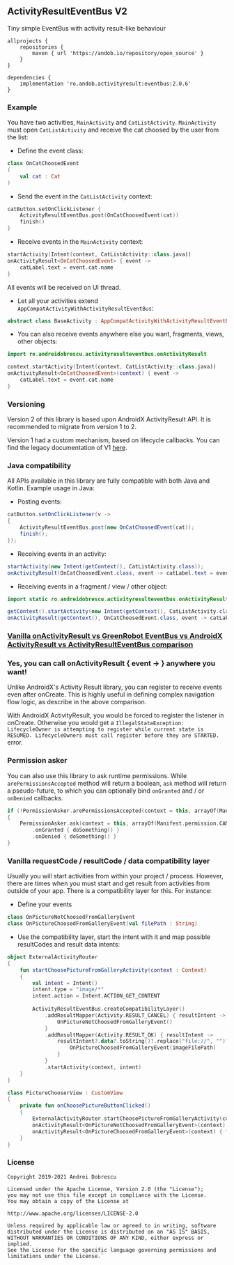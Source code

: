 ## ActivityResultEventBus V2

Tiny simple EventBus with activity result-like behaviour

```
allprojects {
    repositories {
        maven { url 'https://andob.io/repository/open_source' }
    }
}
```

```
dependencies {
    implementation 'ro.andob.activityresult:eventbus:2.0.6'
}
```

### Example

You have two activities, ``MainActivity`` and ``CatListActivity``. ``MainActivity`` must open ``CatListActivity`` and receive the cat choosed by the user from the list:

- Define the event class:

```kotlin
class OnCatChoosedEvent
(
    val cat : Cat
)
```

- Send the event in the ``CatListActivity`` context:

```kotlin
catButton.setOnClickListener {
    ActivityResultEventBus.post(OnCatChoosedEvent(cat))
    finish()
}
```

- Receive events in the ``MainActivity`` context:

```kotlin
startActivity(Intent(context, CatListActivity::class.java))
onActivityResult<OnCatChoosedEvent> { event ->
    catLabel.text = event.cat.name
}
```

All events will be received on UI thread.

- Let all your activities extend ``AppCompatActivityWithActivityResultEventBus``:

```kotlin
abstract class BaseActivity : AppCompatActivityWithActivityResultEventBus()
```

- You can also receive events anywhere else you want, fragments, views, other objects:

```kotlin
import ro.andreidobrescu.activityresulteventbus.onActivityResult

context.startActivity(Intent(context, CatListActivity::class.java))
onActivityResult<OnCatChoosedEvent>(context) { event ->
    catLabel.text = event.cat.name
}
```

### Versioning

Version 2 of this library is based upon AndroidX ActivityResult API. It is recommended to migrate from version 1 to 2.

Version 1 had a custom mechanism, based on lifecycle callbacks. You can find the legacy documentation of V1 [here](https://github.com/andob/ActivityResultEventBus/blob/master/README_OLD.md).

### Java compatibility

All APIs available in this library are fully compatible with both Java and Kotlin. Example usage in Java:

- Posting events:

```java
catButton.setOnClickListener(v ->
{
    ActivityResultEventBus.post(new OnCatChoosedEvent(cat));
    finish();
});
```

- Receiving events in an activity:

```java
startActivity(new Intent(getContext(), CatListActivity.class));
onActivityResult(OnCatChoosedEvent.class, event -> catLabel.text = event.cat.name);
```

- Receiving events in a fragment / view / other object:

```java
import static ro.andreidobrescu.activityresulteventbus.onActivityResult;

getContext().startActivity(new Intent(getContext(), CatListActivity.class));
onActivityResult(getContext(), OnCatChoosedEvent.class, event -> catLabel.text = event.cat.name);
```

### [Vanilla onActivityResult vs GreenRobot EventBus vs AndroidX ActivityResult vs ActivityResultEventBus comparison](https://github.com/andob/ActivityResultEventBus/blob/master/COMPARISON.md)

### Yes, you can call onActivityResult<EVENT> { event -> } anywhere you want!

Unlike AndroidX's Activity Result library, you can register to receive events even after onCreate. This is highly useful in defining complex navigation flow logic, as describe in the above comparison.

With AndroidX ActivityResult, you would be forced to register the listener in onCreate. Otherwise you would get a ``IllegalStateException: LifecycleOwner is attempting to register while current state is RESUMED. LifecycleOwners must call register before they are STARTED.`` error.

### Permission asker

You can also use this library to ask runtime permissions. While ``arePermissionsAccepted`` method will return a boolean, ``ask`` method will return a pseudo-future, to which you can optionally bind ``onGranted`` and / or ``onDenied`` callbacks.

```kotlin
if (!PermissionAsker.arePermissionsAccepted(context = this, arrayOf(Manifest.permission.CAMERA)))
{
    PermissionAsker.ask(context = this, arrayOf(Manifest.permission.CAMERA))
        .onGranted { doSomething() }
        .onDenied { doSomething() }
}
```

### Vanilla requestCode / resultCode / data compatibility layer

Usually you will start activities from within your project / process. However, there are times when you must start and get result from activities from outside of your app. There is a compatibility layer for this. For instance:

- Define your events

```kotlin
class OnPictureNotChoosedFromGalleryEvent
class OnPictureChoosedFromGalleryEvent(val filePath : String)
```

- Use the compatibility layer, start the intent with it and map possible resultCodes and result data intents:

```kotlin
object ExternalActivityRouter
{
    fun startChoosePictureFromGalleryActivity(context : Context)
    {
        val intent = Intent()
        intent.type = "image/*"
        intent.action = Intent.ACTION_GET_CONTENT
        
        ActivityResultEventBus.createCompatibilityLayer()
            .addResultMapper(Activity.RESULT_CANCEL) { resultIntent ->
                OnPictureNotChoosedFromGalleryEvent()
            }
            .addResultMapper(Activity.RESULT_OK) { resultIntent ->
                resultIntent?.data?.toString()?.replace("file://", "")?.let { imageFilePath ->
                    OnPictureChoosedFromGalleryEvent(imageFilePath)
                }
            }
            .startActivity(context, intent)
    }
}
```

```kotlin
class PictureChooserView : CustomView
{
    private fun onChoosePictureButtonClicked()
    {
        ExternalActivityRouter.startChoosePictureFromGalleryActivity(context)
        onActivityResult<OnPictureNotChoosedFromGalleryEvent>(context) { }
        onActivityResult<OnPictureChoosedFromGalleryEvent>(context) { filePath -> addImage(filePath) }
    }
}
```

### License

```
Copyright 2019-2021 Andrei Dobrescu

Licensed under the Apache License, Version 2.0 (the "License");
you may not use this file except in compliance with the License.
You may obtain a copy of the License at

http://www.apache.org/licenses/LICENSE-2.0

Unless required by applicable law or agreed to in writing, software
distributed under the License is distributed on an "AS IS" BASIS,
WITHOUT WARRANTIES OR CONDITIONS OF ANY KIND, either express or implied.
See the License for the specific language governing permissions and
limitations under the License.`

```

